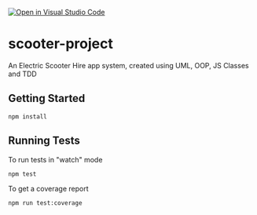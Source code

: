 [![Open in Visual Studio Code](https://classroom.github.com/assets/open-in-vscode-c66648af7eb3fe8bc4f294546bfd86ef473780cde1dea487d3c4ff354943c9ae.svg)](https://classroom.github.com/online_ide?assignment_repo_id=8191573&assignment_repo_type=AssignmentRepo)
# scooter-project
An Electric Scooter Hire app system, created using UML, OOP, JS Classes and TDD

## Getting Started

    npm install

## Running Tests
To run tests in "watch" mode

    npm test

To get a coverage report

    npm run test:coverage
